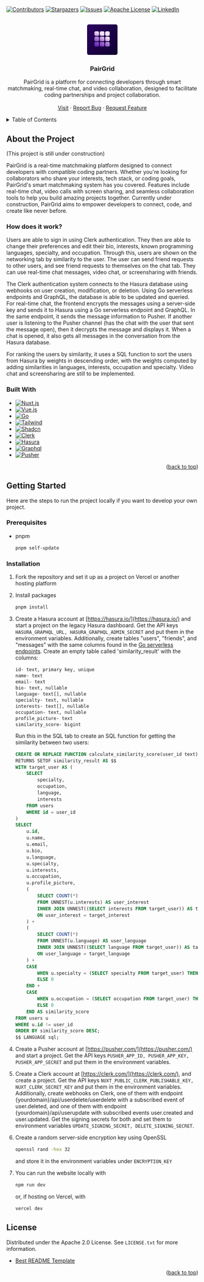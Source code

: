 <!-- Improved compatibility of back to top link: See: https://github.com/othneildrew/Best-README-Template/pull/73 -->
<a id="readme-top"></a>
<!--
*** Thanks for checking out the Best-README-Template. If you have a suggestion
*** that would make this better, please fork the repo and create a pull request
*** or simply open an issue with the tag "enhancement".
*** Don't forget to give the project a star!
*** Thanks again! Now go create something AMAZING! :D
-->



<!-- PROJECT SHIELDS -->
<!--
*** I'm using markdown "reference style" links for readability.
*** Reference links are enclosed in brackets [ ] instead of parentheses ( ).
*** See the bottom of this document for the declaration of the reference variables
*** for contributors-url, forks-url, etc. This is an optional, concise syntax you may use.
*** https://www.markdownguide.org/basic-syntax/#reference-style-links
-->
[![Contributors][contributors-shield]][contributors-url]
[![Stargazers][stars-shield]][stars-url]
[![Issues][issues-shield]][issues-url]
[![Apache License][license-shield]][license-url]
[![LinkedIn][linkedin-shield]][linkedin-url-joseph]



<!-- PROJECT LOGO -->
<br />
<div align="center">
  <a href="https://github.com/josephHelfenbein/pairgrid">
    <img src="/public/pairgrid-icon.svg" alt="Logo" width="80" height="80">
  </a>

<h3 align="center">PairGrid</h3>

  <p align="center">
    PairGrid is a platform for connecting developers through smart matchmaking, real-time chat, and video collaboration, designed to facilitate coding partnerships and project collaboration.
    <br />
    <br />
    <a href="https://www.pairgrid.com">Visit</a>
    ·
    <a href="https://github.com/josephHelfenbein/pairgrid/issues/new?labels=bug&template=bug-report---.md">Report Bug</a>
    ·
    <a href="https://github.com/josephHelfenbein/pairgrid/issues/new?labels=enhancement&template=feature-request---.md">Request Feature</a>
  </p>
</div>



<!-- TABLE OF CONTENTS -->
<details>
  <summary>Table of Contents</summary>
  <ol>
    <li>
      <a href="#about-the-project">About The Project</a>
      <ul>
        <li><a href="#built-with">Built With</a></li>
      </ul>
    </li>
    <li>
      <a href="#getting-started">Getting Started</a>
      <ul>
        <li><a href="#prerequisites">Prerequisites</a></li>
        <li><a href="#installation">Installation</a></li>
      </ul>
    </li>
    <li><a href="#license">License</a></li>
  </ol>
</details>



<!-- ABOUT THE PROJECT -->
## About the Project

(This project is still under construction)

PairGrid is a real-time matchmaking platform designed to connect developers with compatible coding partners. Whether you're looking for collaborators who share your interests, tech stack, or coding goals, PairGrid's smart matchmaking system has you covered. Features include real-time chat, video calls with screen sharing, and seamless collaboration tools to help you build amazing projects together. Currently under construction, PairGrid aims to empower developers to connect, code, and create like never before.

### How does it work?

Users are able to sign in using Clerk authentication. They then are able to change their preferences and edit their bio, interests, known programming languages, specialty, and occupation. Through this, users are shown on the networking tab by similarity to the user. The user can send friend requests to other users, and see friend requests to themselves on the chat tab. They can use real-time chat messages, video chat, or screensharing with friends.

The Clerk authentication system connects to the Hasura database using webhooks on user creation, modification, or deletion. Using Go serverless endpoints and GraphQL, the database is able to be updated and queried.
For real-time chat, the frontend encrypts the messages using a server-side key and sends it to Hasura using a Go serverless endpoint and GraphQL. In the same endpoint, it sends the message information to Pusher. If another user is listening to the Pusher channel (has the chat with the user that sent the message open), then it decrypts the message and displays it. When a chat is opened, it also gets all messages in the conversation from the Hasura database.

For ranking the users by similarity, it uses a SQL function to sort the users from Hasura by weights in descending order, with the weights computed by adding similarities in languages, interests, occupation and specialty. Video chat and screensharing are still to be implemented.





### Built With

* [![Nuxt.js][Nuxt.js]][Nuxt.js-url]
* [![Vue.js][Vue.js]][Vue.js-url]
* [![Go][Go]][Go-url]
* [![Tailwind][Tailwind]][Tailwind-url]
* [![Shadcn][Shadcn]][Shadcn-url]
* [![Clerk][Clerk]][Clerk-url]
* [![Hasura][Hasura]][Hasura-url]
* [![Graphql][Graphql]][Graphql-url]
* [![Pusher][Pusher]][Pusher-url]



<p align="right">(<a href="#readme-top">back to top</a>)</p>




<!-- GETTING STARTED -->
## Getting Started

Here are the steps to run the project locally if you want to develop your own project.

### Prerequisites

* pnpm
  ```sh
  pnpm self-update
  ```


### Installation

1. Fork the repository and set it up as a project on Vercel or another hosting platform

2. Install packages
   ```sh
   pnpm install
   ```

3. Create a Hasura account at [https://hasura.io/](https://hasura.io/) and start a project on the legacy Hasura dashboard. Get the API keys `HASURA_GRAPHQL_URL, HASURA_GRAPHQL_ADMIN_SECRET` and put them in the environment variables. Additionally, create tables "users", "friends", and "messages" with the same columns found in the [Go serverless endpoints](https://github.com/josephHelfenbein/pairgrid/tree/main/api). Create an empty table called 'similarity_result' with the columns:
    ```
    id- text, primary key, unique
    name- text
    email- text
    bio- text, nullable
    language- text[], nullable
    specialty- text, nullable
    interests- text[], nullable
    occupation- text, nullable
    profile_picture- text
    similarity_score- bigint
    ```
    Run this in the SQL tab to create an SQL function for getting the similarity between two users:
    ```sql
    CREATE OR REPLACE FUNCTION calculate_similarity_score(user_id text)
    RETURNS SETOF similarity_result AS $$
    WITH target_user AS (
        SELECT
            specialty,
            occupation,
            language,
            interests
        FROM users
        WHERE id = user_id
    )
    SELECT
        u.id,
        u.name,
        u.email,
        u.bio,
        u.language,
        u.specialty,
        u.interests,
        u.occupation,
        u.profile_picture,
        (
            SELECT COUNT(*) 
            FROM UNNEST(u.interests) AS user_interest
            INNER JOIN UNNEST((SELECT interests FROM target_user)) AS target_interest
            ON user_interest = target_interest
        ) +
        (
            SELECT COUNT(*) 
            FROM UNNEST(u.language) AS user_language
            INNER JOIN UNNEST((SELECT language FROM target_user)) AS target_language
            ON user_language = target_language
        ) +
        CASE 
            WHEN u.specialty = (SELECT specialty FROM target_user) THEN 4
            ELSE 0
        END +
        CASE 
            WHEN u.occupation = (SELECT occupation FROM target_user) THEN 2
            ELSE 0
        END AS similarity_score
    FROM users u
    WHERE u.id != user_id
    ORDER BY similarity_score DESC;
    $$ LANGUAGE sql;
    ```
  
4. Create a Pusher account at [https://pusher.com/](https://pusher.com/) and start a project. Get the API keys `PUSHER_APP_ID, PUSHER_APP_KEY, PUSHER_APP_SECRET` and put them in the environment variables. 

5. Create a Clerk account at [https://clerk.com/](https://clerk.com/), and create a project. Get the API keys `NUXT_PUBLIC_CLERK_PUBLISHABLE_KEY, NUXT_CLERK_SECRET_KEY`
    and put them in the environment variables. Additionally, create webhooks on Clerk, one of them with endpoint {yourdomain}/api/userdelete/userdelete with a subscribed event of user.deleted, and one of them with endpoint {yourdomain}/api/userupdate with subscribed events user.created and user.updated. Get the signing secrets for both and set them to environment variables `UPDATE_SIGNING_SECRET, DELETE_SIGNING_SECRET`.

 6. Create a random server-side encryption key using OpenSSL
    ```bash
    openssl rand -hex 32
    ```
    and store it in the environment variables under `ENCRYPTION_KEY`

7. You can run the website locally with
    ```sh
    npm run dev
    ```
    or, if hosting on Vercel, with
    ```sh
    vercel dev
    ```








<!-- LICENSE -->
## License

Distributed under the Apache 2.0 License. See `LICENSE.txt` for more information.


* [Best README Template](https://github.com/othneildrew/Best-README-Template)

<p align="right">(<a href="#readme-top">back to top</a>)</p>





<!-- MARKDOWN LINKS & IMAGES -->
<!-- https://www.markdownguide.org/basic-syntax/#reference-style-links -->
[contributors-shield]: https://img.shields.io/github/contributors/josephHelfenbein/pairgrid.svg?style=for-the-badge
[contributors-url]: https://github.com/josephHelfenbein/pairgrid/graphs/contributors
[forks-shield]: https://img.shields.io/github/forks/josephHelfenbein/pairgrid.svg?style=for-the-badge
[forks-url]: https://github.com/josephHelfenbein/pairgrid/network/members
[stars-shield]: https://img.shields.io/github/stars/josephHelfenbein/pairgrid.svg?style=for-the-badge
[stars-url]: https://github.com/josephHelfenbein/pairgrid/stargazers
[issues-shield]: https://img.shields.io/github/issues/josephHelfenbein/pairgrid.svg?style=for-the-badge
[issues-url]: https://github.com/josephHelfenbein/pairgrid/issues
[license-shield]: https://img.shields.io/github/license/josephHelfenbein/pairgrid.svg?style=for-the-badge
[license-url]: https://github.com/josephHelfenbein/pairgrid/blob/master/LICENSE.txt
[linkedin-shield]: https://img.shields.io/badge/LinkedIn-0A66C2.svg?style=for-the-badge&logo=linkedin&logoColor=white
[linkedin-url-joseph]: https://linkedin.com/in/joseph-j-helfenbein
[product-screenshot]: images/screenshot.png
[Nuxt.js]: https://img.shields.io/badge/Nuxt.js-00DC82?style=for-the-badge&logo=nuxt&logoColor=white
[Nuxt.js-url]: https://nuxt.com/
[Vue.js]: https://img.shields.io/badge/Vue.js-4FC08D?style=for-the-badge&logo=vue.js&logoColor=white
[Vue.js-url]: https://vuejs.org/
[Go]: https://img.shields.io/badge/go-00ADD8?style=for-the-badge&logo=go&logoColor=white
[Go-url]: https://go.dev/
[Tailwind]: https://img.shields.io/badge/Tailwind%20CSS-06B6D4?style=for-the-badge&logo=tailwindcss&logoColor=white
[Tailwind-url]: https://tailwindcss.com/
[Shadcn]: https://img.shields.io/badge/shadcn%E2%80%93vue-000000?style=for-the-badge&logo=shadcn/ui&logoColor=4FC08D
[Shadcn-url]: https://www.shadcn-vue.com/
[Clerk]: https://img.shields.io/badge/clerk-6C47FF?logo=clerk&style=for-the-badge&logoColor=white
[Clerk-url]: https://clerk.com/
[Hasura]: https://img.shields.io/badge/hasura-1EB4D4?logo=hasura&style=for-the-badge&logoColor=white
[Hasura-url]: https://hasura.io/
[Graphql]: https://img.shields.io/badge/graphql-E10098?style=for-the-badge&logo=graphql&logoColor=white
[Graphql-url]: https://graphql.org/
[Pusher]: https://img.shields.io/badge/pusher-300D4F?style=for-the-badge&logo=pusher&logoColor=white
[Pusher-url]: https://pusher.com/
